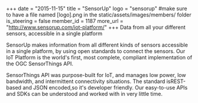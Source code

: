 +++
date = "2015-11-15"
title = "SensorUp"
logo = "sensorup" #make sure to have a file named [logo].png in the static/assets/images/members/ folder
is_steering = false
member_id = 1187
more_url = "http://www.sensorup.com/iot-platform/"
+++
Data from all your different sensors, accessible in a single platform

SensorUp makes information from all different kinds of sensors accessible in a single platform, by using open standards to connect the sensors. Our IoT Platform is the world's first, most complete, compliant implementation of the OGC SensorThings API.

SensorThings API was purpose-built for IoT, and manages low power, low bandwidth, and intermittent connectivity situations. The standard isREST-based and JSON encoded,so it's developer friendly. Our easy-to-use APIs and SDKs can be understood and worked with in very little time.